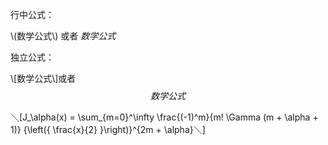 行中公式：

\\(数学公式\\)  或者 $数学公式$



独立公式：

\\[数学公式\\]或者$$数学公式$$



＼\[J\_\alpha\(x\) = \sum\_{m=0}^\infty \frac{\(-1\)^m}{m! \Gamma \(m + \alpha + 1\)} {\left\({ \frac{x}{2} }\right\)}^{2m + \alpha}＼\] 

